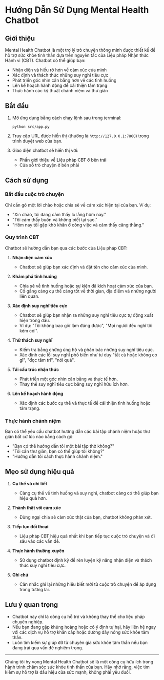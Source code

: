 # Hướng Dẫn Sử Dụng Mental Health Chatbot

## Giới thiệu

Mental Health Chatbot là một trợ lý trò chuyện thông minh được thiết kế để hỗ trợ sức khỏe tinh thần dựa trên nguyên tắc của Liệu pháp Nhận thức Hành vi (CBT). Chatbot có thể giúp bạn:

- Nhận diện và hiểu rõ hơn về cảm xúc của mình
- Xác định và thách thức những suy nghĩ tiêu cực
- Phát triển góc nhìn cân bằng hơn về các tình huống
- Lên kế hoạch hành động để cải thiện tâm trạng
- Thực hành các kỹ thuật chánh niệm và thư giãn

## Bắt đầu

1. Mở ứng dụng bằng cách chạy lệnh sau trong terminal:
   ```
   python src/app.py
   ```

2. Truy cập URL được hiển thị (thường là `http://127.0.0.1:7860`) trong trình duyệt web của bạn.

3. Giao diện chatbot sẽ hiển thị với:
   - Phần giới thiệu về Liệu pháp CBT ở bên trái
   - Cửa sổ trò chuyện ở bên phải

## Cách sử dụng

### Bắt đầu cuộc trò chuyện

Chỉ cần gõ một lời chào hoặc chia sẻ về cảm xúc hiện tại của bạn. Ví dụ:
- "Xin chào, tôi đang cảm thấy lo lắng hôm nay."
- "Tôi cảm thấy buồn và không biết tại sao."
- "Hôm nay tôi gặp khó khăn ở công việc và cảm thấy căng thẳng."

### Quy trình CBT

Chatbot sẽ hướng dẫn bạn qua các bước của Liệu pháp CBT:

1. **Nhận diện cảm xúc**
   - Chatbot sẽ giúp bạn xác định và đặt tên cho cảm xúc của mình.

2. **Khám phá tình huống**
   - Chia sẻ về tình huống hoặc sự kiện đã kích hoạt cảm xúc của bạn.
   - Cố gắng càng cụ thể càng tốt về thời gian, địa điểm và những người liên quan.

3. **Xác định suy nghĩ tiêu cực**
   - Chatbot sẽ giúp bạn nhận ra những suy nghĩ tiêu cực tự động xuất hiện trong đầu.
   - Ví dụ: "Tôi không bao giờ làm đúng được", "Mọi người đều nghĩ tôi kém cỏi".

4. **Thử thách suy nghĩ**
   - Kiểm tra bằng chứng ủng hộ và phản bác những suy nghĩ tiêu cực.
   - Xác định các lỗi suy nghĩ phổ biến như tư duy "tất cả hoặc không có gì", "đọc tâm trí", "nói quá".

5. **Tái cấu trúc nhận thức**
   - Phát triển một góc nhìn cân bằng và thực tế hơn.
   - Thay thế suy nghĩ tiêu cực bằng suy nghĩ hữu ích hơn.

6. **Lên kế hoạch hành động**
   - Xác định các bước cụ thể và thực tế để cải thiện tình huống hoặc tâm trạng.

### Thực hành chánh niệm

Bạn có thể yêu cầu chatbot hướng dẫn các bài tập chánh niệm hoặc thư giãn bất cứ lúc nào bằng cách gõ:
- "Bạn có thể hướng dẫn tôi một bài tập thở không?"
- "Tôi cần thư giãn, bạn có thể giúp tôi không?"
- "Hướng dẫn tôi cách thực hành chánh niệm."

## Mẹo sử dụng hiệu quả

1. **Cụ thể và chi tiết**
   - Càng cụ thể về tình huống và suy nghĩ, chatbot càng có thể giúp bạn hiệu quả hơn.

2. **Thành thật với cảm xúc**
   - Đừng ngại chia sẻ cảm xúc thật của bạn, chatbot không phán xét.

3. **Tiếp tục đối thoại**
   - Liệu pháp CBT hiệu quả nhất khi bạn tiếp tục cuộc trò chuyện và đi sâu vào các vấn đề.

4. **Thực hành thường xuyên**
   - Sử dụng chatbot định kỳ để rèn luyện kỹ năng nhận diện và thách thức suy nghĩ tiêu cực.

5. **Ghi chú**
   - Cân nhắc ghi lại những hiểu biết mới từ cuộc trò chuyện để áp dụng trong tương lai.

## Lưu ý quan trọng

- Chatbot này chỉ là công cụ hỗ trợ và không thay thế cho liệu pháp chuyên nghiệp.
- Nếu bạn đang gặp khủng hoảng hoặc có ý định tự hại, hãy liên hệ ngay với các dịch vụ hỗ trợ khẩn cấp hoặc đường dây nóng sức khỏe tâm thần.
- Luôn tìm kiếm sự giúp đỡ từ chuyên gia sức khỏe tâm thần nếu bạn đang trải qua vấn đề nghiêm trọng.

---

Chúng tôi hy vọng Mental Health Chatbot sẽ là một công cụ hữu ích trong hành trình chăm sóc sức khỏe tinh thần của bạn. Hãy nhớ rằng, việc tìm kiếm sự hỗ trợ là dấu hiệu của sức mạnh, không phải yếu đuối. 